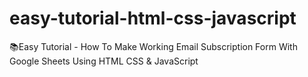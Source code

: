# easy-tutorial-html-css-javascript
📚Easy Tutorial - How To Make Working Email Subscription Form With Google Sheets Using HTML CSS &amp; JavaScript

